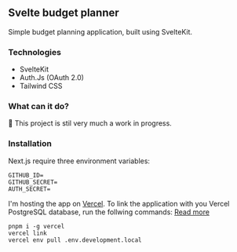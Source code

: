 ## Svelte budget planner
Simple budget planning application, built using SvelteKit.

### Technologies
- SvelteKit
- Auth.Js (OAuth 2.0)
- Tailwind CSS

### What can it do?
🛑 This project is stil very much a work in progress.

### Installation
Next.js require three environment variables:
```
GITHUB_ID=
GITHUB_SECRET=
AUTH_SECRET=
```

I'm hosting the app on [Vercel](https://vercel.com/). To link the application with you Vercel PostgreSQL database, run the follwing commands:
[Read more](https://vercel.com/docs/cli)
```
pnpm i -g vercel
vercel link
vercel env pull .env.development.local
```

